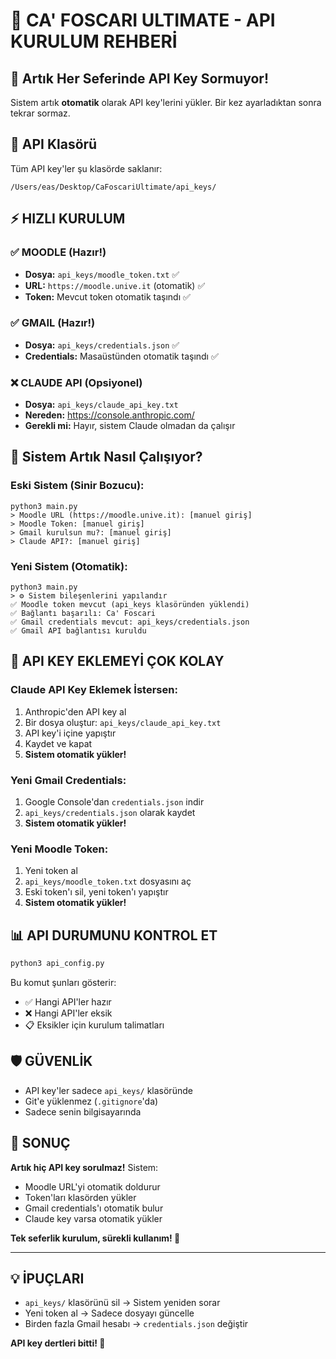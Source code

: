 # 🔑 CA' FOSCARI ULTIMATE - API KURULUM REHBERİ

## 🎯 Artık Her Seferinde API Key Sormuyor!

Sistem artık **otomatik** olarak API key'lerini yükler. Bir kez ayarladıktan sonra tekrar sormaz.

## 📁 API Klasörü

Tüm API key'ler şu klasörde saklanır:
```
/Users/eas/Desktop/CaFoscariUltimate/api_keys/
```

## ⚡ HIZLI KURULUM

### ✅ MOODLE (Hazır!)
- **Dosya:** `api_keys/moodle_token.txt` ✅
- **URL:** `https://moodle.unive.it` (otomatik) ✅
- **Token:** Mevcut token otomatik taşındı ✅

### ✅ GMAIL (Hazır!)  
- **Dosya:** `api_keys/credentials.json` ✅
- **Credentials:** Masaüstünden otomatik taşındı ✅

### ❌ CLAUDE API (Opsiyonel)
- **Dosya:** `api_keys/claude_api_key.txt`
- **Nereden:** https://console.anthropic.com/
- **Gerekli mi:** Hayır, sistem Claude olmadan da çalışır

## 🚀 Sistem Artık Nasıl Çalışıyor?

### Eski Sistem (Sinir Bozucu):
```
python3 main.py
> Moodle URL (https://moodle.unive.it): [manuel giriş]
> Moodle Token: [manuel giriş] 
> Gmail kurulsun mu?: [manuel giriş]
> Claude API?: [manuel giriş]
```

### Yeni Sistem (Otomatik):
```
python3 main.py
> ⚙️ Sistem bileşenlerini yapılandır
✅ Moodle token mevcut (api_keys klasöründen yüklendi)
✅ Bağlantı başarılı: Ca' Foscari
✅ Gmail credentials mevcut: api_keys/credentials.json
✅ Gmail API bağlantısı kuruldu
```

## 🔧 API KEY EKLEMEYİ ÇOK KOLAY

### Claude API Key Eklemek İstersen:
1. Anthropic'den API key al
2. Bir dosya oluştur: `api_keys/claude_api_key.txt`
3. API key'i içine yapıştır
4. Kaydet ve kapat
5. **Sistem otomatik yükler!**

### Yeni Gmail Credentials:
1. Google Console'dan `credentials.json` indir
2. `api_keys/credentials.json` olarak kaydet
3. **Sistem otomatik yükler!**

### Yeni Moodle Token:
1. Yeni token al
2. `api_keys/moodle_token.txt` dosyasını aç
3. Eski token'ı sil, yeni token'ı yapıştır
4. **Sistem otomatik yükler!**

## 📊 API DURUMUNU KONTROL ET

```bash
python3 api_config.py
```

Bu komut şunları gösterir:
- ✅ Hangi API'ler hazır
- ❌ Hangi API'ler eksik
- 📋 Eksikler için kurulum talimatları

## 🛡️ GÜVENLİK

- API key'ler sadece `api_keys/` klasöründe
- Git'e yüklenmez (`.gitignore`'da)
- Sadece senin bilgisayarında

## 🎉 SONUÇ

**Artık hiç API key sorulmaz!** Sistem:
- Moodle URL'yi otomatik doldurur
- Token'ları klasörden yükler
- Gmail credentials'ı otomatik bulur
- Claude key varsa otomatik yükler

**Tek seferlik kurulum, sürekli kullanım! 🚀**

---

## 💡 İPUÇLARI

- `api_keys/` klasörünü sil → Sistem yeniden sorar
- Yeni token al → Sadece dosyayı güncelle
- Birden fazla Gmail hesabı → `credentials.json` değiştir

**API key dertleri bitti! 🎯**